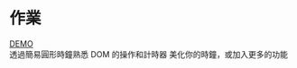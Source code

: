 # 作業
[DEMO](https://vina2325.github.io/clock/clock/clock.html/ "Title")<br>
透過簡易圓形時鐘熟悉 DOM 的操作和計時器
美化你的時鐘，或加入更多的功能
